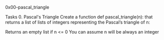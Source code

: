 0x00-pascal_triangle

Tasks
0. Pascal's Triangle
Create a function def pascal_triangle(n): that returns a list of lists of integers representing the Pascal’s triangle of n:

Returns an empty list if n <= 0
You can assume n will be always an integer
